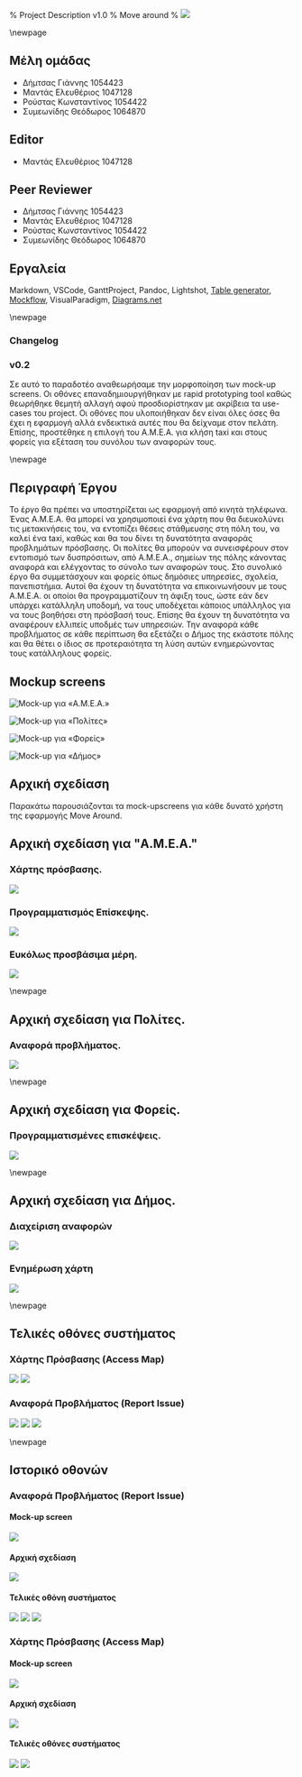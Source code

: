 % Project Description v1.0
% Move around
% ![](images/Logo.jpg)

\newpage

## Μέλη ομάδας
* Δήμτσας Γιάννης 1054423
* Μαντάς Ελευθέριος 1047128
* Ρούστας Κωνσταντίνος 1054422
* Συμεωνίδης Θεόδωρος 1064870

## Editor
* Μαντάς Ελευθέριος 1047128

## Peer Reviewer
* Δήμτσας Γιάννης 1054423
* Μαντάς Ελευθέριος 1047128
* Ρούστας Κωνσταντίνος 1054422
* Συμεωνίδης Θεόδωρος 1064870

## Εργαλεία
Markdown, VSCode, GanttProject, Pandoc, Lightshot, [Table generator](https://www.tablesgenerator.com/), [Mockflow](https://www.mockflow.com/), VisualParadigm, [Diagrams.net](https://app.diagrams.net/)

\newpage

### Changelog 
### v0.2

Σε αυτό το παραδοτέο αναθεωρήσαμε την μορφοποίηση των mock-up screens. Οι οθόνες επαναδημιουργήθηκαν με rapid prototyping tool καθώς θεωρήθηκε θεμητή αλλαγή αφού προσδιορίστηκαν με ακρίβεια τα use-cases του project. Οι οθόνες που υλοποιήθηκαν δεν είναι όλες όσες θα έχει η εφαρμογή αλλά ενδεικτικά αυτές που θα δείχναμε στον πελάτη.
Επίσης, προστέθηκε η επιλογή του Α.Μ.Ε.Α. για κλήση taxi και στους φορείς για εξέταση του συνόλου των αναφορών τους.

\newpage

## Περιγραφή Έργου
Το έργο θα πρέπει να υποστηρίζεται ως εφαρμογή από κινητά τηλέφωνα. Ένας Α.Μ.Ε.Α. θα μπορεί να χρησιμοποιεί ένα χάρτη που θα διευκολύνει τις μετακινήσεις του, να εντοπίζει θέσεις στάθμευσης στη πόλη του, να καλεί ένα taxi, καθώς και θα του δίνει τη δυνατότητα αναφοράς προβλημάτων πρόσβασης. 
Οι πολίτες θα μπορούν να συνεισφέρουν στον εντοπισμό των δυσπρόσιτων, από Α.Μ.Ε.Α., σημείων της πόλης κάνοντας αναφορά και ελέγχοντας το σύνολο των αναφορών τους. 
Στο συνολικό έργο θα συμμετάσχουν και φορείς όπως δημόσιες υπηρεσίες, σχολεία, πανεπιστήμια. Αυτοί θα έχουν τη δυνατότητα να επικοινωνήσουν με τους Α.Μ.Ε.Α. οι οποίοι θα προγραμματίζουν τη άφιξη τους, ώστε εάν δεν υπάρχει κατάλληλη υποδομή, να τους υποδέχεται κάποιος υπάλληλος για να τους βοηθήσει στη πρόσβασή τους. Επίσης θα έχουν τη δυνατότητα να αναφέρουν ελλιπείς υποδμές των υπηρεσιών.
Την αναφορά κάθε προβλήματος σε κάθε περίπτωση θα εξετάζει ο Δήμος της εκάστοτε πόλης και θα θέτει ο ίδιος σε προτεραιότητα τη λύση αυτών ενημερώνοντας τους κατάλληλους φορείς.

## Mockup screens
![Mock-up για «A.M.E.A.»](images/Project-description-1.png)

![Mock-up για «Πολίτες»](images/Project-description-2.png)

![Mock-up για «Φορείς»](images/Project-description-3.png)

![Mock-up για «Δήμος»](images/Project-description-4.png)

## Αρχική σχεδίαση
Παρακάτω παρουσιάζονται τα mock-upscreens για κάθε δυνατό χρήστη της εφαρμογής Move Around.

## Αρχική σχεδίαση για "A.M.E.A."
### Χάρτης πρόσβασης.

![](images/Project-description-AMEA1.png)

### Προγραμματισμός Επίσκεψης.

![](images/Project-description-AMEA2.png)

### Ευκόλως προσβάσιμα μέρη.

![](images/Project-description-AMEA3.png)

\newpage

## Αρχική σχεδίαση για Πολίτες.
### Αναφορά προβλήματος.

![](images/Project-description-Politis.png)

\newpage

## Αρχική σχεδίαση για Φορείς.
### Προγραμματισμένες επισκέψεις.

![](images/Project-description-Foreas.png)

\newpage

## Αρχική σχεδίαση για Δήμος.
### Διαχείριση αναφορών

![](images/Project-description-Dimos1.png)

### Ενημέρωση χάρτη

![](images/Project-description-Dimos2.png)

\newpage

## Τελικές οθόνες συστήματος
### Χάρτης Πρόσβασης (Access Map)
![](src/screenshots/access-map-screen.png)
![](src/screenshots/do-you-want-to-report-issue.png)
### Αναφορά Προβλήματος (Report Issue)
![](src/screenshots/choose-location-screen.png)
![](src/screenshots/choose-photograph-screen.png)
![](src/screenshots/issue-description-screen.png)

\newpage

## Ιστορικό οθονών
### Αναφορά Προβλήματος (Report Issue)

#### Mock-up screen
![](images/Project-description-1.png)
#### Αρχική σχεδίαση
![](images/Project-description-Politis.png)
#### Τελικές οθόνη συστήματος
![](src/screenshots/choose-location-screen.png)
![](src/screenshots/choose-photograph-screen.png)
![](src/screenshots/issue-description-screen.png)

### Χάρτης Πρόσβασης (Access Map)
#### Mock-up screen
![](images/Project-description-1.png)
#### Αρχική σχεδίαση
![](images/Project-description-AMEA1.png)
#### Τελικές οθόνες συστήματος
![](src/screenshots/access-map-screen.png)
![](src/screenshots/do-you-want-to-report-issue.png)